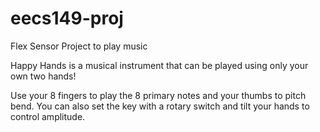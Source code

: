 # eecs149-proj
Flex Sensor Project to play music

Happy Hands is a musical instrument that can be played using only your own two hands!

Use your 8 fingers to play the 8 primary notes and your thumbs to pitch bend. You can also set the key with a rotary switch and tilt your hands to control amplitude.


